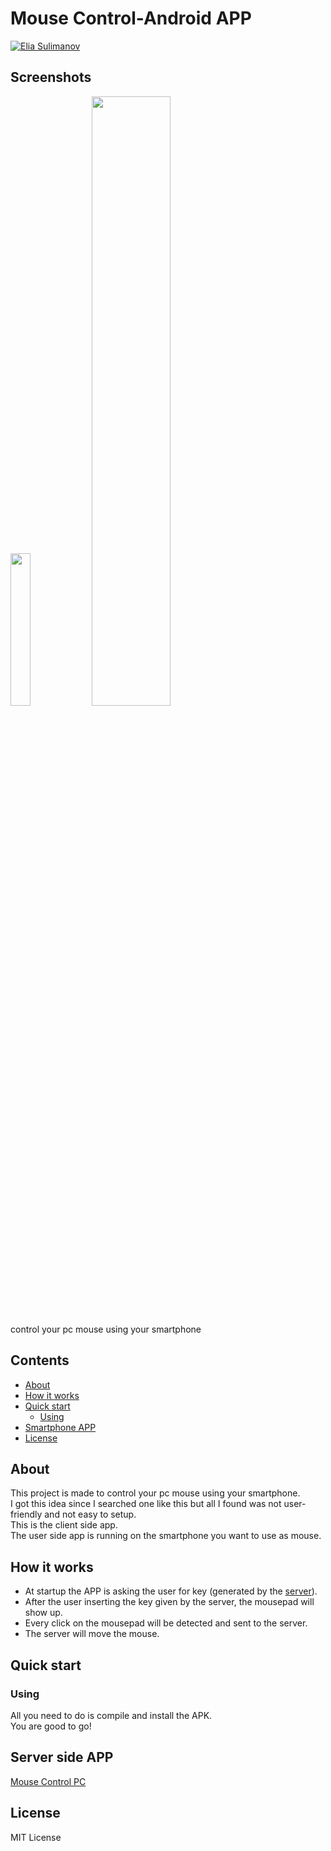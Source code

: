 # Mouse Control-Android APP
[![Elia Sulimanov](https://image.ibb.co/mBx97A/powerd-by-Elia-Sulimanov.jpg)](https://www.linkedin.com/in/elia-sulimanov/)

## Screenshots
<img src="https://i.ibb.co/QMZW1CJ/Main.png" width=25% height=25%> <img src="https://i.ibb.co/fqHV6YJ/Touchpad.png" width=50% height=50%>

control your pc mouse using your smartphone

## Contents
 - [About](#about)
 - [How it works](#how-it-works)
 - [Quick start](#quick-start)
	 - [Using](#using)
 - [Smartphone APP](#smartphone-app)
 - [License](#license)
## About
This project is made to control your pc mouse using your smartphone.  
I got this idea since I searched one like this but all I found was not user-friendly and not easy to setup.  
This is the client side app.  
The user side app is running on the smartphone you want to use as mouse.  

## How it works
 - At startup the APP is asking the user for key (generated by the [server](https://github.com/EliaSulimanov/mouse_control_PC)).
 - After the user inserting the key given by the server, the mousepad will show up.
 - Every click on the mousepad will be detected and sent to the server.
 - The server will move the mouse.
 
## Quick start
### Using
All you need to do is compile and install the APK.  
You are good to go!

## Server side APP
[Mouse Control PC](https://github.com/EliaSulimanov/mouse_control_PC)

## License
MIT License 
